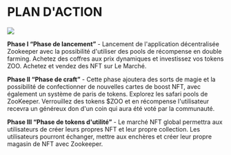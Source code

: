 # PLAN D'ACTION

![](/roadmap.png)

**Phase I “Phase de lancement”** - Lancement de l'application décentralisée Zookeeper avec la possibilité d'utiliser des pools de récompense en double farming.  Achetez des coffres aux prix dynamiques et investissez vos tokens ZOO. Achetez et vendez des NFT sur Le Marché.

**Phase II “Phase de craft”** - Cette phase ajoutera des sorts de magie et la possibilité de confectionner de nouvelles cartes de boost NFT, avec également un système de paris de tokens. Explorez les safari pools de ZooKeeper. Verrouillez des tokens $ZOO et en récompense l'utilisateur recevra un généreux don d'un coin qui aura été voté par la communauté.

**Phase III “Phase de tokens d'utilité”** - Le marché NFT global permettra aux utilisateurs de créer leurs propres NFT et leur propre collection. Les utilisateurs pourront échanger, mettre aux enchères et créer leur propre magasin de NFT avec Zookeeper.
